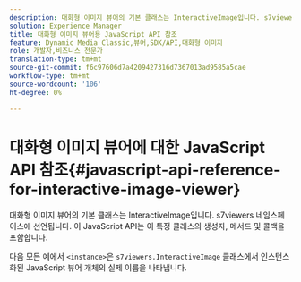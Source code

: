 ```yaml
---
description: 대화형 이미지 뷰어의 기본 클래스는 InteractiveImage입니다. s7viewers 네임스페이스에 선언됩니다. 이 JavaScript API는 이 특정 클래스의 생성자, 메서드 및 콜백을 포함합니다.
solution: Experience Manager
title: 대화형 이미지 뷰어용 JavaScript API 참조
feature: Dynamic Media Classic,뷰어,SDK/API,대화형 이미지
role: 개발자,비즈니스 전문가
translation-type: tm+mt
source-git-commit: f6c97606d7a4209427316d7367013ad9585a5cae
workflow-type: tm+mt
source-wordcount: '106'
ht-degree: 0%

---
```



# 대화형 이미지 뷰어에 대한 JavaScript API 참조{#javascript-api-reference-for-interactive-image-viewer}

대화형 이미지 뷰어의 기본 클래스는 InteractiveImage입니다. s7viewers 네임스페이스에 선언됩니다. 이 JavaScript API는 이 특정 클래스의 생성자, 메서드 및 콜백을 포함합니다.

다음 모든 예에서 `<instance>`은 `s7viewers.InteractiveImage` 클래스에서 인스턴스화된 JavaScript 뷰어 개체의 실제 이름을 나타냅니다.

